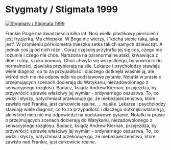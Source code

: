Stygmaty / Stigmata 1999 
=============
[![Stygmaty / Stigmata 1999 ](http://vidos.pl/images/player.gif)](http://vidos.pl/stygmaty-stigmata-1999)

 Frankie Paige ma dwadzieścia kilka lat. Nosi wielki plastikowy pierścień i jest fryzjerką. Ma chłopaka. W Boga nie wierzy, i 'kocha siebie taką, jaka jest'. W promieniu pół kilometra mieszka setka takich samych dziewcząt. A jednak coś ją od nich różni. Coraz częściej przytrafia jej się coś, czego nie rozumie i czego nie chce. Narażona na paranormalne ataki, krwawiąca z dłoni i stóp, szuka pomocy. Choć chwyta się wszystkiego, by powrócić do normalności, zjawiska przybierają na sile. Lekarze i psycholodzy stawiają wiele diagnoz, co to za przypadłość i dlaczego dotknęła właśnie ją, ale wśród nich nie ma odpowiedzi na podstawowe pytanie. Notatki w prasie o przejmujących scenach docierają do Watykanu, niezadowolonego z sensacyjnego rozgłosu. Badacz, ksiądz Andrew Kiernan, przyjeżdża, by przywrócić sprawie właściwy jej wymiar - ordynarnego oszustwa. To, co widzi i słyszy, natychmiast przekonuje go, że niebezpieczeństwo, które zawisło nad Frankie, jest całkowicie realne.   ... na sile. Lekarze i psycholodzy stawiają wiele diagnoz, co to za przypadłość i dlaczego dotknęła właśnie ją, ale wśród nich nie ma odpowiedzi na podstawowe pytanie. Notatki w prasie o przejmujących scenach docierają do Watykanu, niezadowolonego z sensacyjnego rozgłosu. Badacz, ksiądz Andrew Kiernan, przyjeżdża, by przywrócić sprawie właściwy jej wymiar - ordynarnego oszustwa. To, co widzi i słyszy, natychmiast przekonuje go, że niebezpieczeństwo, które zawisło nad Frankie, jest całkowicie realne.
